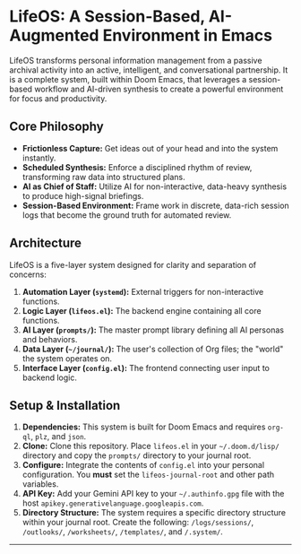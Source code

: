 # LifeOS: A Session-Based, AI-Augmented Environment in Emacs

LifeOS transforms personal information management from a passive archival activity into an active, intelligent, and conversational partnership. It is a complete system, built within Doom Emacs, that leverages a session-based workflow and AI-driven synthesis to create a powerful environment for focus and productivity.

## Core Philosophy

- **Frictionless Capture:** Get ideas out of your head and into the system instantly.
- **Scheduled Synthesis:** Enforce a disciplined rhythm of review, transforming raw data into structured plans.
- **AI as Chief of Staff:** Utilize AI for non-interactive, data-heavy synthesis to produce high-signal briefings.
- **Session-Based Environment:** Frame work in discrete, data-rich session logs that become the ground truth for automated review.

## Architecture

LifeOS is a five-layer system designed for clarity and separation of concerns:

1.  **Automation Layer (`systemd`):** External triggers for non-interactive functions.
2.  **Logic Layer (`lifeos.el`):** The backend engine containing all core functions.
3.  **AI Layer (`prompts/`):** The master prompt library defining all AI personas and behaviors.
4.  **Data Layer (`~/journal/`):** The user's collection of Org files; the "world" the system operates on.
5.  **Interface Layer (`config.el`):** The frontend connecting user input to backend logic.

## Setup & Installation

1.  **Dependencies:** This system is built for Doom Emacs and requires `org-ql`, `plz`, and `json`.
2.  **Clone:** Clone this repository. Place `lifeos.el` in your `~/.doom.d/lisp/` directory and copy the `prompts/` directory to your journal root.
3.  **Configure:** Integrate the contents of `config.el` into your personal configuration. You **must** set the `lifeos-journal-root` and other path variables.
4.  **API Key:** Add your Gemini API key to your `~/.authinfo.gpg` file with the host `apikey.generativelanguage.googleapis.com`.
5.  **Directory Structure:** The system requires a specific directory structure within your journal root. Create the following: `/logs/sessions/`, `/outlooks/`, `/worksheets/`, `/templates/`, and `/.system/`.

---